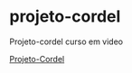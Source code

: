 # projeto-cordel
 Projeto-cordel curso em video

<a href="https://maiconalexandre.github.io/projeto-cordel">Projeto-Cordel</a>